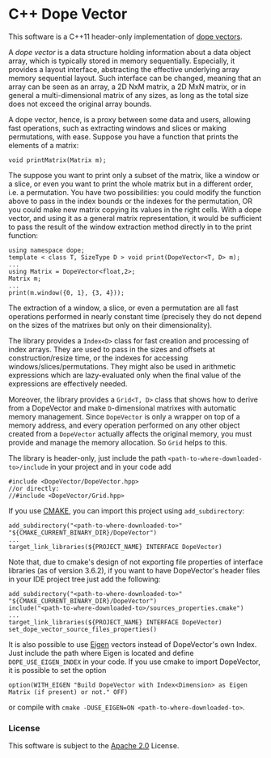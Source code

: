 C++ Dope Vector
===============

This software is a C++11 header-only implementation of [dope vectors](https://en.wikipedia.org/wiki/Dope_vector).

A *dope vector* is a data structure holding information about a data object array, which is typically stored in memory sequentially.
Especially, it provides a layout interface, abstracting the effective underlying array memory sequential layout.
Such interface can be changed, meaning that an array can be seen as an array, a 2D NxM matrix, a 2D MxN matrix, or in general a multi-dimensional matrix of any sizes, as long as the total size does not exceed the original array bounds.

A dope vector, hence, is a proxy between some data and users, allowing fast operations, such as extracting windows and slices or making permutations, with ease.
Suppose you have a function that prints the elements of a matrix:

    void printMatrix(Matrix m);

The suppose you want to print only a subset of the matrix, like a window or a slice, or even you want to print the whole matrix but in a different order, i.e. a permutation.
You have two possibilities: you could modify the function above to pass in the index bounds or the indexes for the permutation, OR you could make new matrix copying its values in the right cells.
With a dope vector, and using it as a general matrix representation, it would be sufficient to pass the result of the window extraction method directly in to the print function:

    using namespace dope;
    template < class T, SizeType D > void print(DopeVector<T, D> m);
    ...
    using Matrix = DopeVector<float,2>;
    Matrix m;
    ...
    print(m.window({0, 1}, {3, 4}));

The extraction of a window, a slice, or even a permutation are all fast operations performed in nearly constant time (precisely they do not depend on the sizes of the matrixes but only on their dimensionality).

The library provides a `Index<D>` class for fast creation and processing of index arrays.
They are used to pass in the sizes and offsets at construction/resize time, or the indexes for accessing windows/slices/permutations.
They might also be used in arithmetic expressions which are lazy-evaluated only when the final value of the expressions are effectively needed.

Moreover, the library provides a `Grid<T, D>` class that shows how to derive from a DopeVector and make `D`-dimensional matrixes with automatic memory management.
Since `DopeVector` is only a wrapper on top of a memory address, and every operation performed on any other object created from a `DopeVector` actually affects the original memory, you must provide and manage the memory allocation.
So `Grid` helps to this.

The library is header-only, just include the path `<path-to-where-downloaded-to>/include` in your project and in your code add

    #include <DopeVector/DopeVector.hpp>
    //or directly:
    //#include <DopeVector/Grid.hpp>

If you use [CMAKE](https://cmake.org), you can import this project using `add_subdirectory`:

    add_subdirectory("<path-to-where-downloaded-to>" "${CMAKE_CURRENT_BINARY_DIR}/DopeVector")
    ...
    target_link_libraries(${PROJECT_NAME} INTERFACE DopeVector)

Note that, due to cmake's design of not exporting file properties of interface libraries (as of version 3.6.2), if you want to have DopeVector's header files in your IDE project tree just add the following:

    add_subdirectory("<path-to-where-downloaded-to>" "${CMAKE_CURRENT_BINARY_DIR}/DopeVector")
    include("<path-to-where-downloaded-to>/sources_properties.cmake")
    ...
    target_link_libraries(${PROJECT_NAME} INTERFACE DopeVector)
    set_dope_vector_source_files_properties()


It is also possible to use [Eigen](http://eigen.tuxfamily.org) vectors instead of DopeVector's own Index.
Just include the path where Eigen is located and define `DOPE_USE_EIGEN_INDEX` in your code.
If you use cmake to import DopeVector, it is possible to set the option

    option(WITH_EIGEN "Build DopeVector with Index<Dimension> as Eigen Matrix (if present) or not." OFF)

or compile with `cmake -DUSE_EIGEN=ON <path-to-where-downloaded-to>`.


### License ###
This software is subject to the [Apache 2.0](http://www.apache.org/licenses/LICENSE-2.0.html) License.

